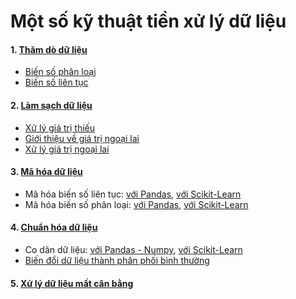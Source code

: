 # Một số kỹ thuật tiền xử lý dữ liệu

#### 1. [Thăm dò dữ liệu](https://github.com/thuongvovan/Pre-processing/tree/master/1%20-%20Data%20Exploration)
- [Biến số phân loại](https://github.com/thuongvovan/Pre-processing/blob/master/1%20-%20Data%20Exploration/1.%20Describe%20categorical%20variable.ipynb)
- [Biến số liên tục](https://github.com/thuongvovan/Pre-processing/blob/master/1%20-%20Data%20Exploration/2.%20Describe%20continuous%20variables.ipynb)

#### 2. [Làm sạch dữ liệu](https://github.com/thuongvovan/Pre-processing/tree/master/2%20-%20Data%20Cleaning)
- [Xử lý giá trị thiếu](https://github.com/thuongvovan/Pre-processing/blob/master/2%20-%20Data%20Cleaning/1.%20Handling%20Missing%20Values.ipynb)
- [Giới thiệu về giá trị ngoại lai](https://github.com/thuongvovan/Pre-processing/blob/master/2%20-%20Data%20Cleaning/2.%20Introduction%20outlier.ipynb)
- [Xử lý giá trị ngoại lai](https://github.com/thuongvovan/Pre-processing/blob/master/2%20-%20Data%20Cleaning/3.%20Practice%20detecting%20outliers.ipynb)

#### 3. [Mã hóa dữ liệu](https://github.com/thuongvovan/Pre-processing/tree/master/3%20-%20Feature%20Engineering)
- Mã hóa biến số liên tục: [với Pandas](https://github.com/thuongvovan/Pre-processing/blob/master/3%20-%20Feature%20Engineering/Categorical%20variable%20encoding%20with%20Pandas.ipynb), [với Scikit-Learn](https://github.com/thuongvovan/Pre-processing/blob/master/3%20-%20Feature%20Engineering/Categorical%20variable%20encoding%20with%20Scikit-Learn.ipynb)
- Mã hóa biến số phân loại: [với Pandas](https://github.com/thuongvovan/Pre-processing/blob/master/3%20-%20Feature%20Engineering/Numerical%20variable%20encoding%20with%20Pandas.ipynb), [với Scikit-Learn](https://github.com/thuongvovan/Pre-processing/blob/master/3%20-%20Feature%20Engineering/Numerical%20variable%20encoding%20with%20Scikit-Learn.ipynb)

#### 4. [Chuẩn hóa dữ liệu](https://github.com/thuongvovan/Pre-processing/tree/master/4%20-%20Fearure%20Standardization)
- Co dãn dữ liệu: [với Pandas - Numpy](https://github.com/thuongvovan/Pre-processing/blob/master/4%20-%20Fearure%20Standardization/Feature%20%20scaling%20with%20Pandas%20Numpy.ipynb), [với Scikit-Learn](https://github.com/thuongvovan/Pre-processing/blob/master/4%20-%20Fearure%20Standardization/Feature%20%20scaling%20with%20Scikit-Learn.ipynb)
- [Biến đổi dữ liệu thành phân phối bình thường](https://github.com/thuongvovan/Pre-processing/blob/master/4%20-%20Fearure%20Standardization/Transform%20data%20for%20Normal%20Distribution.ipynb)

#### 5. [Xử lý dữ liệu mất cân bằng](https://github.com/thuongvovan/Pre-processing/blob/master/5%20-%20Handling%20Imbalanced%20Dataset/Handling%20imbalanced%20dataset.ipynb)
